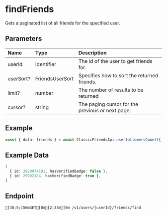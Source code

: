 
# findFriends
Gets a paginated list of all friends for the specified user.


## Parameters
| Name      | Type            | Description                                      |
| :-------- | :-------------- | :----------------------------------------------- |
| userId    | Identifier      | The id of the user to get friends for.           |
| userSort? | FriendsUserSort | Specifies how to sort the returned friends.      |
| limit?    | number          | The number of results to be returned             |
| cursor?   | string          | The paging cursor for the previous or next page. |



## Example
```ts copy showLineNumbers
const { data: friends } = await ClassicFriendsApi.userfollowersCount({ userId: 45348281 }); 
```


## Example Data
```ts copy showLineNumbers
[
  { id: 2820974191, hasVerifiedBadge: false },
  { id: 29992184, hasVerifiedBadge: true },
] 
```


## Endpoint
```ansi
[38;5;156mGET[0m[2;33m[0m /v1/users/{userId}/friends/find
```
  